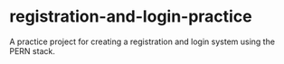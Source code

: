 # registration-and-login-practice
A practice project for creating a registration and login system using the PERN stack.
